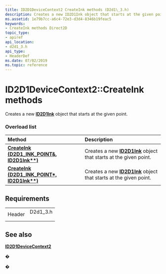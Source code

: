 ```yaml
---
title: ID2D1DeviceContext2 CreateInk methods (D2d1\_3.h)
description: Creates a new ID2D1Ink object that starts at the given point.
ms.assetid: 1e79b7cc-a6c4-72e3-d3d4-8346b19feac5
keywords:
- CreateInk methods Direct2D
topic_type:
- apiref
api_location:
- d2d1_3.h
api_type:
- HeaderDef
ms.date: 07/02/2019
ms.topic: reference
---
```


# ID2D1DeviceContext2::CreateInk methods

Creates a new [**ID2D1Ink**](https://msdn.microsoft.com/en-us/library/Dn900426(v=VS.85).aspx) object that starts at the given point.

### Overload list



| Method                                                                                 | Description                                                                                  |
|:---------------------------------------------------------------------------------------|:---------------------------------------------------------------------------------------------|
| [**CreateInk (D2D1\_INK\_POINT&, ID2D1Ink\*\*)**](https://msdn.microsoft.com/en-us/library/Dn900367(v=VS.85).aspx)   | Creates a new [**ID2D1Ink**](https://msdn.microsoft.com/en-us/library/Dn900426(v=VS.85).aspx) object that starts at the given point.<br/> |
| [**CreateInk (D2D1\_INK\_POINT\*, ID2D1Ink\*\*)**](https://msdn.microsoft.com/en-us/library/Dn900368(v=VS.85).aspx) | Creates a new [**ID2D1Ink**](https://msdn.microsoft.com/en-us/library/Dn900426(v=VS.85).aspx) object that starts at the given point.<br/> |



## Requirements



|                   |                                                                                      |
|-------------------|--------------------------------------------------------------------------------------|
| Header<br/> | <dl> <dt>D2d1\_3.h</dt> </dl> |



## See also

<dl> <dt>

[**ID2D1DeviceContext2**](https://msdn.microsoft.com/en-us/library/Dn890789(v=VS.85).aspx)
</dt> </dl>

�

�





